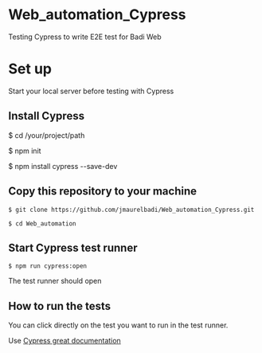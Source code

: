 # Web_automation_Cypress

Testing Cypress to write E2E test for Badi Web

# Set up

Start your local server before testing with Cypress

## Install Cypress

$ cd /your/project/path

$ npm init

$ npm install cypress --save-dev


## Copy this repository to your machine
```
$ git clone https://github.com/jmaurelbadi/Web_automation_Cypress.git

$ cd Web_automation
```
## Start Cypress test runner
```
$ npm run cypress:open
```
The test runner should open

## How to run the tests

You can click directly on the test you want to run in the test runner.

Use [Cypress great documentation](https://docs.cypress.io/guides/overview/why-cypress.html#In-a-nutshell)